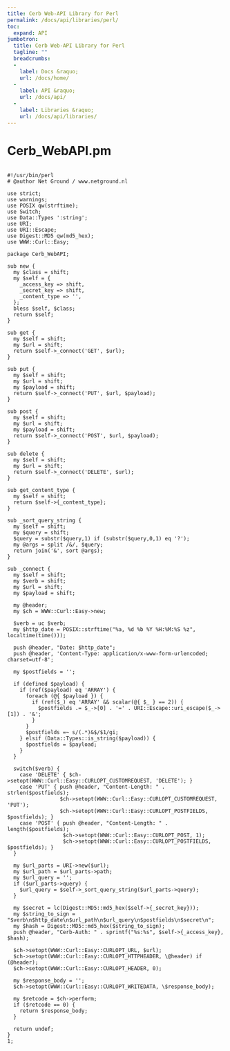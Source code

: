 ```yaml
---
title: Cerb Web-API Library for Perl
permalink: /docs/api/libraries/perl/
toc:
  expand: API
jumbotron:
  title: Cerb Web-API Library for Perl
  tagline: ""
  breadcrumbs:
  -
    label: Docs &raquo;
    url: /docs/home/
  -
    label: API &raquo;
    url: /docs/api/
  -
    label: Libraries &raquo;
    url: /docs/api/libraries/
---
```


# Cerb_WebAPI.pm

<pre>
<code class="language-perl">
#!/usr/bin/perl
# @author Net Ground / www.netground.nl

use strict;
use warnings;
use POSIX qw(strftime);
use Switch;
use Data::Types ':string';
use URI;
use URI::Escape;
use Digest::MD5 qw(md5_hex);
use WWW::Curl::Easy;

package Cerb_WebAPI;

sub new {
  my $class = shift;
  my $self = {
    _access_key => shift,
    _secret_key => shift,
    _content_type => '',
  };
  bless $self, $class;
  return $self;
}

sub get {
  my $self = shift;
  my $url = shift;
  return $self->_connect('GET', $url);
}

sub put {
  my $self = shift;
  my $url = shift;
  my $payload = shift;
  return $self->_connect('PUT', $url, $payload);
}

sub post {
  my $self = shift;
  my $url = shift;
  my $payload = shift;
  return $self->_connect('POST', $url, $payload);
}

sub delete {
  my $self = shift;
  my $url = shift;
  return $self->_connect('DELETE', $url);
}

sub get_content_type {
  my $self = shift;
  return $self->{_content_type};
}

sub _sort_query_string {
  my $self = shift;
  my $query = shift;
  $query = substr($query,1) if (substr($query,0,1) eq '?');
  my @args = split /&/, $query;
  return join('&', sort @args);
}

sub _connect {
  my $self = shift;
  my $verb = shift;
  my $url = shift;
  my $payload = shift;

  my @header;
  my $ch = WWW::Curl::Easy->new;

  $verb = uc $verb;
  my $http_date = POSIX::strftime("%a, %d %b %Y %H:%M:%S %z", localtime(time()));

  push @header, "Date: $http_date";
  push @header, 'Content-Type: application/x-www-form-urlencoded; charset=utf-8';

  my $postfields = '';

  if (defined $payload) {
    if (ref($payload) eq 'ARRAY') {
      foreach (@{ $payload }) {
        if (ref($_) eq 'ARRAY' && scalar(@{ $_ } == 2)) {
          $postfields .= $_->[0] . '=' . URI::Escape::uri_escape($_->[1]) . '&';
        }
      }
      $postfields =~ s/(.*)&$/$1/gi;
    } elsif (Data::Types::is_string($payload)) {
      $postfields = $payload;
    }
  }

  switch($verb) {
    case 'DELETE' { $ch->setopt(WWW::Curl::Easy::CURLOPT_CUSTOMREQUEST, 'DELETE'); }
    case 'PUT' { push @header, "Content-Length: " . strlen($postfields);
                 $ch->setopt(WWW::Curl::Easy::CURLOPT_CUSTOMREQUEST, 'PUT');
                 $ch->setopt(WWW::Curl::Easy::CURLOPT_POSTFIELDS, $postfields); }
    case 'POST' { push @header, "Content-Length: " . length($postfields);
                  $ch->setopt(WWW::Curl::Easy::CURLOPT_POST, 1);
                  $ch->setopt(WWW::Curl::Easy::CURLOPT_POSTFIELDS, $postfields); }
  }

  my $url_parts = URI->new($url);
  my $url_path = $url_parts->path;
  my $url_query = '';
  if ($url_parts->query) {
    $url_query = $self->_sort_query_string($url_parts->query);
  }

  my $secret = lc(Digest::MD5::md5_hex($self->{_secret_key}));
  my $string_to_sign = "$verb\n$http_date\n$url_path\n$url_query\n$postfields\n$secret\n";
  my $hash = Digest::MD5::md5_hex($string_to_sign);
  push @header, "Cerb-Auth: " . sprintf("%s:%s", $self->{_access_key}, $hash);

  $ch->setopt(WWW::Curl::Easy::CURLOPT_URL, $url);
  $ch->setopt(WWW::Curl::Easy::CURLOPT_HTTPHEADER, \@header) if (@header);
  $ch->setopt(WWW::Curl::Easy::CURLOPT_HEADER, 0);

  my $response_body = '';
  $ch->setopt(WWW::Curl::Easy::CURLOPT_WRITEDATA, \$response_body);

  my $retcode = $ch->perform;
  if ($retcode == 0) {
    return $response_body;
  }

  return undef;
}
1;</code>
</pre>
